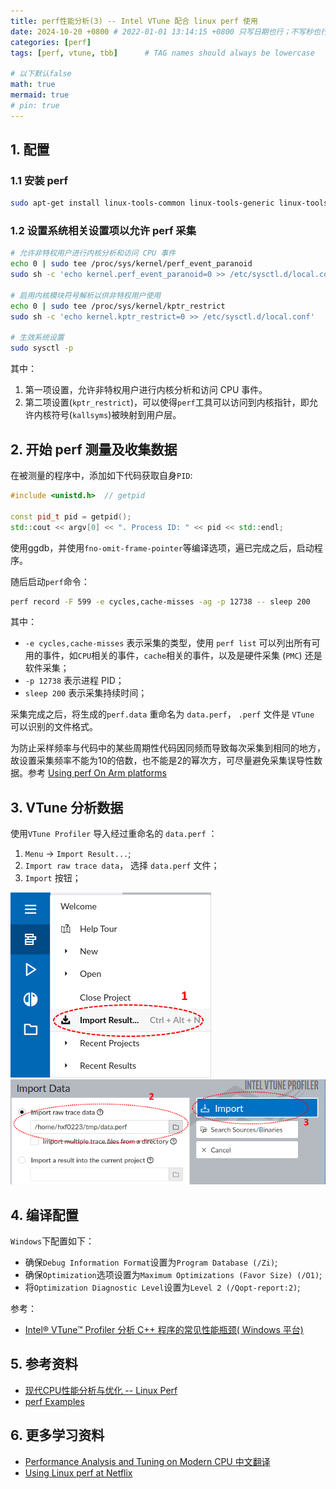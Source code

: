 ```yaml
---
title: perf性能分析(3) -- Intel VTune 配合 linux perf 使用
date: 2024-10-20 +0800 # 2022-01-01 13:14:15 +0800 只写日期也行；不写秒也行；这样也行 2022-03-09T00:55:42+08:00
categories: [perf]
tags: [perf, vtune, tbb]      # TAG names should always be lowercase

# 以下默认false
math: true
mermaid: true
# pin: true
---
```



## 1. 配置 ##

### 1.1 安装 perf ###

```bash
sudo apt-get install linux-tools-common linux-tools-generic linux-tools-`uname -r`
```

### 1.2 设置系统相关设置项以允许 perf 采集 ###

```bash
# 允许非特权用户进行内核分析和访问 CPU 事件
echo 0 | sudo tee /proc/sys/kernel/perf_event_paranoid
sudo sh -c 'echo kernel.perf_event_paranoid=0 >> /etc/sysctl.d/local.conf'

# 启用内核模块符号解析以供非特权用户使用
echo 0 | sudo tee /proc/sys/kernel/kptr_restrict
sudo sh -c 'echo kernel.kptr_restrict=0 >> /etc/sysctl.d/local.conf'

# 生效系统设置
sudo sysctl -p
```

其中：

1. 第一项设置，允许非特权用户进行内核分析和访问 CPU 事件。
2. 第二项设置(`kptr_restrict`)，可以使得`perf`工具可以访问到内核指针，即允许内核符号(`kallsyms`)被映射到用户层。

## 2. 开始 perf 测量及收集数据 ##

在被测量的程序中，添加如下代码获取自身`PID`:

```c++
#include <unistd.h>  // getpid

const pid_t pid = getpid();
std::cout << argv[0] << ". Process ID: " << pid << std::endl;
```

使用ggdb，并使用`fno-omit-frame-pointer`等编译选项，遍已完成之后，启动程序。

随后启动`perf`命令：

```bash
perf record -F 599 -e cycles,cache-misses -ag -p 12738 -- sleep 200
```

其中：

* `-e cycles,cache-misses` 表示采集的类型，使用 `perf list` 可以列出所有可用的事件，如`CPU`相关的事件，`cache`相关的事件，以及是硬件采集 (`PMC`) 还是软件采集；
* `-p 12738` 表示进程 PID；
* `sleep 200` 表示采集持续时间；

采集完成之后，将生成的`perf.data` 重命名为 `data.perf`， `.perf` 文件是 `VTune` 可以识别的文件格式。

为防止采样频率与代码中的某些周期性代码因同频而导致每次采集到相同的地方，故设置采集频率不能为10的倍数，也不能是2的幂次方，可尽量避免采集误导性数据。参考 
[Using perf On Arm platforms](https://static.linaro.org/connect/yvr18/presentations/yvr18-416.pdf)

## 3. VTune 分析数据 ##

使用`VTune Profiler` 导入经过重命名的 `data.perf` ：

1. `Menu` -> `Import Result...`;
2. `Import raw trace data`， 选择 `data.perf` 文件；
3. `Import` 按钮；

![import_perf_format_file](/assets/images/perf/20241020_perf_vtune_import_perf_tools/vtune_profiler_import_perf_01.png)
![import_perf_format_file_step_2](/assets/images/perf/20241020_perf_vtune_import_perf_tools/vtune_profiler_import_perf_02.png)

## 4. 编译配置 ##

`Windows`下配置如下：

* 确保`Debug Information Format`设置为`Program Database (/Zi)`;
* 确保`Optimization`选项设置为`Maximum Optimizations (Favor Size) (/O1)`;
* 将`Optimization Diagnostic Level`设置为`Level 2 (/Qopt-report:2)`;

参考：

* [Intel® VTune™ Profiler 分析 C++ 程序的常见性能瓶颈( Windows 平台)](https://github.com/zevorn/blog/discussions/8)

## 5. 参考资料 ##

* [现代CPU性能分析与优化 -- Linux Perf](https://weedge.github.io/perf-book-cn/zh/chapters/7-Overview-Of-Performance-Analysis-Tools/7-4_Linux_perf_cn.html)
* [perf Examples](https://www.brendangregg.com/perf.html)

## 6. 更多学习资料 ##

* [Performance Analysis and Tuning on Modern CPU 中文翻译](https://github.com/weedge/perf-book-cn)
* [Using Linux perf at Netflix](https://brendangregg.com/Slides/KernelRecipes_Perf_Events.pdf)
